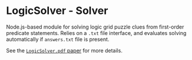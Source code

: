 # LogicSolver - Solver
Node.js-based module for solving logic grid puzzle clues from first-order predicate statements.
Relies on a `.txt` file interface, and evaluates solving automatically if `answers.txt` file is present.

See the [`LogicSolver.pdf` paper](../LogicSolver.pdf) for more details.
